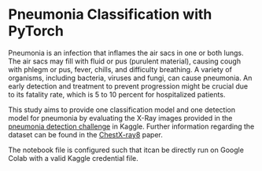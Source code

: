 # Pneumonia Classification with PyTorch

Pneumonia is an infection that inflames the air sacs in one or both lungs. The air sacs may fill with fluid or pus (purulent material), causing cough with phlegm or pus, fever, chills, and difficulty breathing. A variety of organisms, including bacteria, viruses and fungi, can cause pneumonia. An early detection and treatment to prevent progression might be crucial due to its fatality rate, which is 5 to 10 percent for hospitalized patients.

This study aims to provide one classification model and one detection model for pneumonia by evaluating the X-Ray images provided in the [pneumonia detection challenge](https://www.kaggle.com/c/rsna-pneumonia-detection-challenge/) in Kaggle. Further information regarding the dataset can be found in the [ChestX-ray8](https://arxiv.org/abs/1705.02315) paper.

The notebook file is configured such that itcan be directly run on Google Colab with a valid Kaggle credential file.
